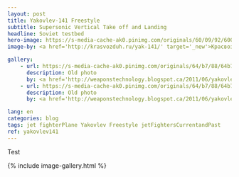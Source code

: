 ```yaml
---
layout: post
title: Yakovlev-141 Freestyle
subtitle: Supersonic Vertical Take off and Landing
headline: Soviet testbed
hero-image: https://s-media-cache-ak0.pinimg.com/originals/60/09/92/6009926496d858d6a954529a34b5a29c.jpg
image-by: <a href='http://krasvozduh.ru/yak-141/' target='_new'>Красвоздух: Авиация, Парашюты, Парапланы</a>

gallery:
    - url: https://s-media-cache-ak0.pinimg.com/originals/64/b7/88/64b788ff138375f994780fc644d6cd90.jpg
      description: Old photo
      by: <a href='http://weaponstechnology.blogspot.ca/2011/06/yakovlev-yak-141-nato-code-freestyle.html' target='_new'>WEAPONS TECHNOLOGY</a>
    - url: https://s-media-cache-ak0.pinimg.com/originals/64/b7/88/64b788ff138375f994780fc644d6cd90.jpg
      description: Old photo
      by: <a href='http://weaponstechnology.blogspot.ca/2011/06/yakovlev-yak-141-nato-code-freestyle.html' target='_new'>WEAPONS TECHNOLOGY</a>

lang: en
categories: blog
tags: jet fighterPlane Yakovlev Freestyle jetFightersCurrentandPast
ref: yakovlev141
---
```

Test

{% include image-gallery.html %}
